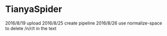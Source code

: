 # TianyaSpider
2016/8/19 upload
2016/8/25 create pipeline
2016/8/26 use normalize-space to delete /n/r/t in the text